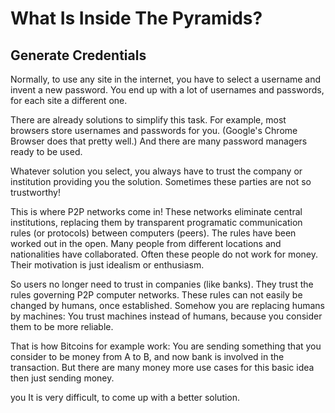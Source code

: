 # What Is Inside The Pyramids?  #

## Generate Credentials ##

Normally, to use any site in the internet, you have to select a username and invent a new password. You end up with
a lot of usernames and passwords,  for each site a different one.

There are already solutions to simplify this task. For
example, most browsers store usernames and passwords
for you. (Google's Chrome Browser  does that
pretty well.) And there are many password managers ready to be used.

Whatever solution you select, you
always have to trust the company or institution providing you the solution. Sometimes these parties are not so trustworthy!

This is where P2P networks come in! These networks
eliminate central institutions, replacing them
by transparent programatic communication rules (or protocols) between  computers (peers). The rules have been worked
out in the open. Many people from different locations
and nationalities have collaborated. Often these
people do not work for money. Their motivation is just idealism
or enthusiasm.

So users no longer need to trust in companies (like banks).
They trust the rules governing P2P computer networks. These
rules can not easily be changed by humans, once established.
Somehow you are replacing humans by machines: You
trust machines instead of humans, because you consider them to be
more reliable.

That is how Bitcoins for example work: You are sending something that you
consider to be money from A to B, and now bank is involved in
the transaction. But there are many money more use cases for
this basic idea then just sending money.




you
It is very difficult, to come
up with a better solution.
